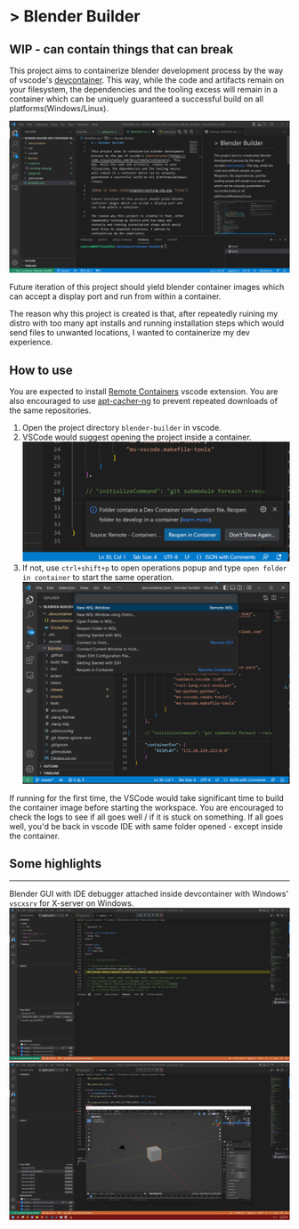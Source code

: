 # > Blender Builder

## WIP - can contain things that can break

This project aims to containerize blender development process by the way of vscode's [devcontainer](https://code.visualstudio.com/docs/remote/containers). This way, while the code and artifacts  remain on your filesystem, the dependencies and the tooling excess will remain in a container which can be uniquely guaranteed a successful build on all platforms(Windows/Linux). 

![What it looks like](snapshot/working-ide.png "Blender development inside a container")

Future iteration of this project should yield blender container images which can accept a display port and run from within a container.

The reason why this project is created is that, after repeatedly ruining my distro with too many apt installs and running installation steps which would send files to unwanted locations, I wanted to containerize my dev experience.

## How to use
You are expected to install [Remote Containers](https://marketplace.visualstudio.com/items?itemName=ms-vscode-remote.remote-containers) vscode extension. You are also encouraged to use [apt-cacher-ng](https://hub.docker.com/r/sameersbn/apt-cacher-ng) to prevent repeated downloads of the same repositories. 

1. Open the project directory `blender-builder` in vscode. 
2. VSCode would suggest opening the project inside a container. ![VSCode suggestion to open inside container](snapshot/remote-container-suggestion.png "Remote container suggestion")
3. If not, use `ctrl+shift+p` to open operations popup and type `open folder in container` to start the same operation. ![Invoke remote container manually](snapshot/remote-container-invoke.png "Remote container invoke")


If running for the first time, the VSCode would take significant time to build the container image before starting the workspace. You are encouraged to check the logs to see if all goes well / if it is stuck on something. If all goes well, you'd be back in vscode IDE with same folder opened - except inside the container.

## Some highlights
---
Blender GUI with IDE debugger attached inside devcontainer with Windows' `vscxsrv` for X-server on Windows.
![Debugging blender](snapshot/blender-gdb-breakpoint.png "Debugging blender")
![Debugging blender GUI from docker](snapshot/debugging-blender-gui-inside-docker-on-windows-host.png "Debugging blender GUI")